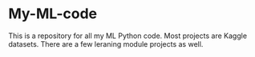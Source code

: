 # My-ML-code
This is a repository for all my ML Python code. Most projects are Kaggle datasets. There are a few leraning module projects as well. 
